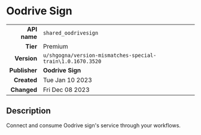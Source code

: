 # Oodrive Sign
| | |
|-:|-|
|**API name**|`shared_oodrivesign`|
|**Tier**|Premium|
|**Version**|`u/shgogna/version-mismatches-special-train\1.0.1670.3520`|
|**Publisher**|**Oodrive Sign**|
|**Created**|Tue Jan 10 2023|
|**Changed**|Fri Dec 08 2023|

## Description
Connect and consume Oodrive sign's service through your workflows.
